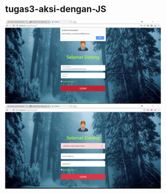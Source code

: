 # tugas3-aksi-dengan-JS
![SS](https://github.com/YuniarSetiawan/tugas3-aksi-dengan-JS/blob/master/tugas3%20a.PNG)
![SSS](https://github.com/YuniarSetiawan/tugas3-aksi-dengan-JS/blob/master/tugas3.PNG)
